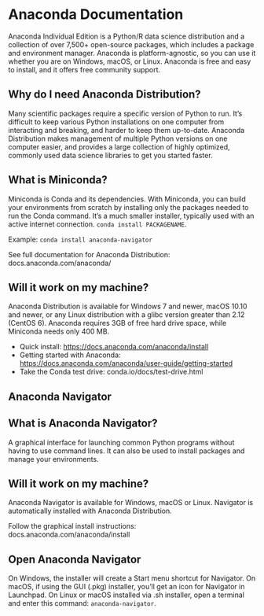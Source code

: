 # Anaconda Documentation

Anaconda Individual Edition is a Python/R data science distribution and a collection of over 7,500+ open-source packages, which includes a package and environment manager. Anaconda is platform-agnostic, so you can use it whether you are on Windows, macOS, or Linux. Anaconda is free and easy to install, and it offers free community support.

## Why do I need Anaconda Distribution?

Many scientific packages require a specific version of Python to run. It’s difficult to keep various Python installations on one computer from interacting and breaking, and harder to keep them up-to-date. Anaconda Distribution makes management of multiple Python versions on one computer easier, and provides a large collection of highly optimized, commonly used data science libraries to get you started faster.

## What is Miniconda?

Miniconda is Conda and its dependencies. With Miniconda, you can build your environments from scratch by installing only the packages needed to run the Conda command. It’s a much smaller installer, typically used with an active internet connection. `conda install PACKAGENAME`.

Example: `conda install anaconda-navigator`

See full documentation for Anaconda Distribution: docs.anaconda.com/anaconda/

## Will it work on my machine?

Anaconda Distribution is available for Windows 7 and newer, macOS 10.10 and newer, or any Linux distribution with a glibc version greater than 2.12 (CentOS 6). Anaconda requires 3GB of free hard drive space, while Miniconda needs only 400 MB.

- Quick install: https://docs.anaconda.com/anaconda/install
- Getting started with Anaconda: https://docs.anaconda.com/anaconda/user-guide/getting-started
- Take the Conda test drive: conda.io/docs/test-drive.html

## Anaconda Navigator

## What is Anaconda Navigator?

A graphical interface for launching common Python programs without having to use command lines. It can also be used to install packages and manage your environments.

## Will it work on my machine?

Anaconda Navigator is available for Windows, macOS or Linux. Navigator is automatically installed with Anaconda Distribution.

Follow the graphical install instructions: docs.anaconda.com/anaconda/install

## Open Anaconda Navigator

On Windows, the installer will create a Start menu shortcut for Navigator. On macOS, if using the GUI (.pkg) installer, you’ll get an icon for Navigator in Launchpad. On Linux or macOS installed via .sh installer, open a terminal and enter this command: `anaconda-navigator`.

